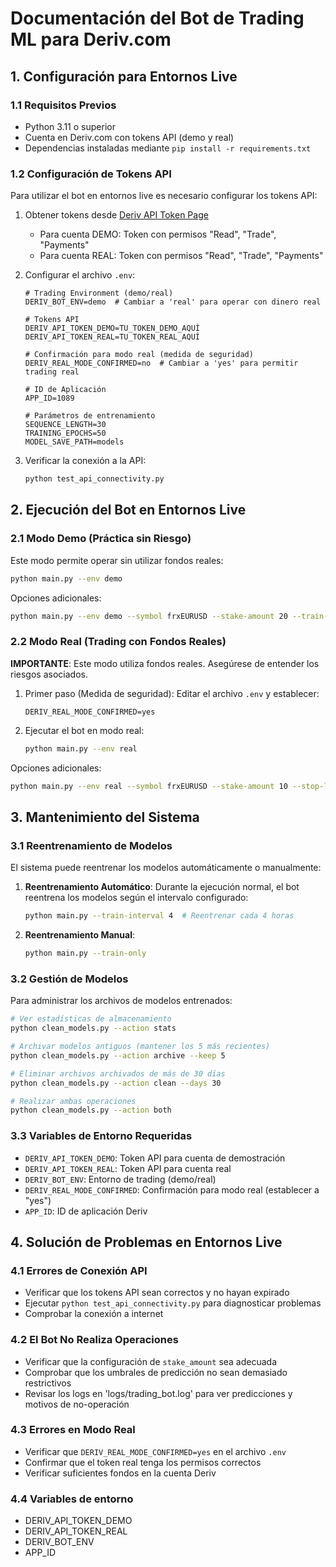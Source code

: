 # Documentación del Bot de Trading ML para Deriv.com

## 1. Configuración para Entornos Live

### 1.1 Requisitos Previos
- Python 3.11 o superior
- Cuenta en Deriv.com con tokens API (demo y real)
- Dependencias instaladas mediante `pip install -r requirements.txt`

### 1.2 Configuración de Tokens API
Para utilizar el bot en entornos live es necesario configurar los tokens API:

1. Obtener tokens desde [Deriv API Token Page](https://app.deriv.com/account/api-token)
   - Para cuenta DEMO: Token con permisos "Read", "Trade", "Payments"
   - Para cuenta REAL: Token con permisos "Read", "Trade", "Payments"

2. Configurar el archivo `.env`:
   ```
   # Trading Environment (demo/real)
   DERIV_BOT_ENV=demo  # Cambiar a 'real' para operar con dinero real

   # Tokens API
   DERIV_API_TOKEN_DEMO=TU_TOKEN_DEMO_AQUÍ
   DERIV_API_TOKEN_REAL=TU_TOKEN_REAL_AQUÍ

   # Confirmación para modo real (medida de seguridad)
   DERIV_REAL_MODE_CONFIRMED=no  # Cambiar a 'yes' para permitir trading real

   # ID de Aplicación
   APP_ID=1089

   # Parámetros de entrenamiento
   SEQUENCE_LENGTH=30
   TRAINING_EPOCHS=50
   MODEL_SAVE_PATH=models
   ```

3. Verificar la conexión a la API:
   ```bash
   python test_api_connectivity.py
   ```

## 2. Ejecución del Bot en Entornos Live

### 2.1 Modo Demo (Práctica sin Riesgo)
Este modo permite operar sin utilizar fondos reales:

```bash
python main.py --env demo
```

Opciones adicionales:
```bash
python main.py --env demo --symbol frxEURUSD --stake-amount 20 --train-interval 6
```

### 2.2 Modo Real (Trading con Fondos Reales)
**IMPORTANTE**: Este modo utiliza fondos reales. Asegúrese de entender los riesgos asociados.

1. Primer paso (Medida de seguridad): Editar el archivo `.env` y establecer:
   ```
   DERIV_REAL_MODE_CONFIRMED=yes
   ```

2. Ejecutar el bot en modo real:
   ```bash
   python main.py --env real
   ```

Opciones adicionales:
```bash
python main.py --env real --symbol frxEURUSD --stake-amount 10 --stop-loss 0.05
```

## 3. Mantenimiento del Sistema

### 3.1 Reentrenamiento de Modelos

El sistema puede reentrenar los modelos automáticamente o manualmente:

1. **Reentrenamiento Automático**:
   Durante la ejecución normal, el bot reentrena los modelos según el intervalo configurado:
   ```bash
   python main.py --train-interval 4  # Reentrenar cada 4 horas
   ```

2. **Reentrenamiento Manual**:
   ```bash
   python main.py --train-only
   ```

### 3.2 Gestión de Modelos

Para administrar los archivos de modelos entrenados:

```bash
# Ver estadísticas de almacenamiento
python clean_models.py --action stats

# Archivar modelos antiguos (mantener los 5 más recientes)
python clean_models.py --action archive --keep 5

# Eliminar archivos archivados de más de 30 días
python clean_models.py --action clean --days 30

# Realizar ambas operaciones
python clean_models.py --action both
```

### 3.3 Variables de Entorno Requeridas

- `DERIV_API_TOKEN_DEMO`: Token API para cuenta de demostración
- `DERIV_API_TOKEN_REAL`: Token API para cuenta real
- `DERIV_BOT_ENV`: Entorno de trading (demo/real)
- `DERIV_REAL_MODE_CONFIRMED`: Confirmación para modo real (establecer a "yes")
- `APP_ID`: ID de aplicación Deriv

## 4. Solución de Problemas en Entornos Live

### 4.1 Errores de Conexión API
- Verificar que los tokens API sean correctos y no hayan expirado
- Ejecutar `python test_api_connectivity.py` para diagnosticar problemas
- Comprobar la conexión a internet

### 4.2 El Bot No Realiza Operaciones
- Verificar que la configuración de `stake_amount` sea adecuada
- Comprobar que los umbrales de predicción no sean demasiado restrictivos
- Revisar los logs en 'logs/trading_bot.log' para ver predicciones y motivos de no-operación

### 4.3 Errores en Modo Real
- Verificar que `DERIV_REAL_MODE_CONFIRMED=yes` en el archivo `.env`
- Confirmar que el token real tenga los permisos correctos
- Verificar suficientes fondos en la cuenta Deriv

### 4.4  Variables de entorno
- DERIV_API_TOKEN_DEMO
- DERIV_API_TOKEN_REAL
- DERIV_BOT_ENV
- APP_ID